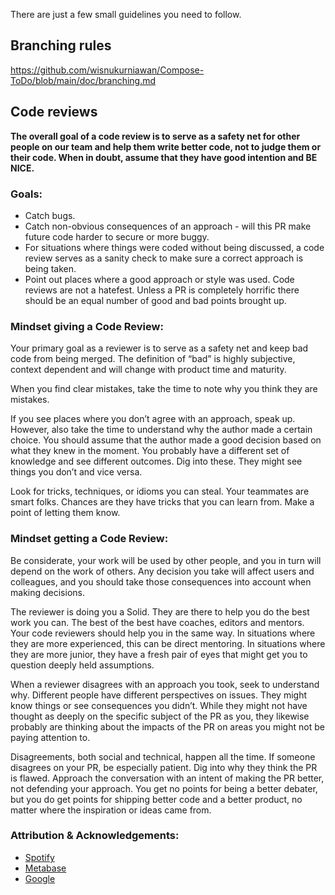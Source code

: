 There are just a few small guidelines you need to follow.

## Branching rules

https://github.com/wisnukurniawan/Compose-ToDo/blob/main/doc/branching.md

## Code reviews

**The overall goal of a code review is to serve as a safety net for other people on our team and help them write better code, not to judge them or their code. When in doubt, assume that they have good
intention and BE NICE.**

### Goals:

- Catch bugs.
- Catch non-obvious consequences of an approach - will this PR make future code harder to secure or more buggy.
- For situations where things were coded without being discussed, a code review serves as a sanity check to make sure a correct approach is being taken.
- Point out places where a good approach or style was used. Code reviews are not a hatefest. Unless a PR is completely horrific there should be an equal number of good and bad points brought up.

### Mindset giving a Code Review:

Your primary goal as a reviewer is to serve as a safety net and keep bad code from being merged. The definition of “bad” is highly subjective, context dependent and will change with product time and
maturity.

When you find clear mistakes, take the time to note why you think they are mistakes.

If you see places where you don’t agree with an approach, speak up. However, also take the time to understand why the author made a certain choice. You should assume that the author made a good
decision based on what they knew in the moment. You probably have a different set of knowledge and see different outcomes. Dig into these. They might see things you don’t and vice versa.

Look for tricks, techniques, or idioms you can steal. Your teammates are smart folks. Chances are they have tricks that you can learn from. Make a point of letting them know.

### Mindset getting a Code Review:

Be considerate, your work will be used by other people, and you in turn will depend on the work of others. Any decision you take will affect users and colleagues, and you should take those
consequences into account when making decisions.

The reviewer is doing you a Solid. They are there to help you do the best work you can. The best of the best have coaches, editors and mentors. Your code reviewers should help you in the same way. In
situations where they are more experienced, this can be direct mentoring. In situations where they are more junior, they have a fresh pair of eyes that might get you to question deeply held
assumptions.

When a reviewer disagrees with an approach you took, seek to understand why. Different people have different perspectives on issues. They might know things or see consequences you didn’t. While they
might not have thought as deeply on the specific subject of the PR as you, they likewise probably are thinking about the impacts of the PR on areas you might not be paying attention to.

Disagreements, both social and technical, happen all the time. If someone disagrees on your PR, be especially patient. Dig into why they think the PR is flawed. Approach the conversation with an
intent of making the PR better, not defending your approach. You get no points for being a better debater, but you do get points for shipping better code and a better product, no matter where the
inspiration or ideas came from.

### Attribution & Acknowledgements:

- [Spotify](https://github.com/spotify/code-of-conduct/blob/master/code-of-conduct.md)
- [Metabase](https://github.com/metabase/metabase/blob/master/docs/code-reviews.md)
- [Google](https://google.github.io/eng-practices/review/reviewer/)
